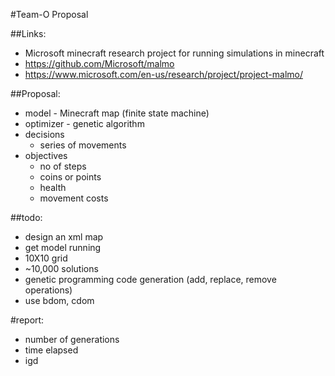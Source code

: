 #Team-O Proposal

##Links:
- Microsoft minecraft research project for running simulations in minecraft
- https://github.com/Microsoft/malmo 
- https://www.microsoft.com/en-us/research/project/project-malmo/

##Proposal:
- model - Minecraft map (finite state machine)
- optimizer - genetic algorithm
- decisions
	+ series of movements
- objectives 
	+ no of steps
	+ coins or points
	+ health
	+ movement costs

##todo:
- design an xml map
- get model running
- 10X10 grid
- ~10,000 solutions
- genetic programming code generation (add, replace, remove operations)
- use bdom, cdom

#report:
- number of generations
- time elapsed
- igd

